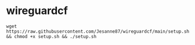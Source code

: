 # wireguardcf

```
wget https://raw.githubusercontent.com/Jesanne87/wireguardcf/main/setup.sh && chmod +x setup.sh && ./setup.sh
```
